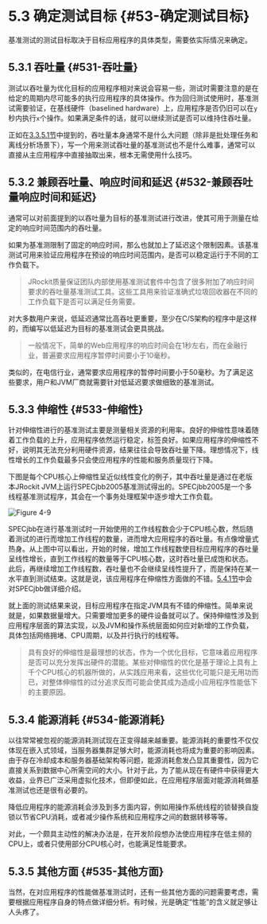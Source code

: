 # 5.3 确定测试目标 {#53-确定测试目标}

基准测试的测试目标取决于目标应用程序的具体类型，需要依实际情况来确定。



## 5.3.1 吞吐量 {#531-吞吐量}

测试以吞吐量为优化目标的应用程序相对来说会容易一些，测试时需要注意的是在给定的周期内尽可能多的执行应用程序的具体操作。作为回归测试使用时，基准测试需要验证，在基线硬件（baselined hardware）上，应用程序是否仍旧可以在`y`秒内执行`x`个操作。如果满足条件的话，就可以继续测试是否可以维持住吞吐量。

正如在[3.3.5.1节](../chap3/3.3.md#3.3.5.1)中提到的，吞吐量本身通常不是什么大问题（除非是批处理任务和离线分析场景下），写一个用来测试吞吐量的基准测试也不是什么难事，通常可以直接从主应用程序中直接抽取出来，根本无需使用什么技巧。



## 5.3.2 兼顾吞吐量、响应时间和延迟 {#532-兼顾吞吐量响应时间和延迟}

通常可以对前面提到的以吞吐量为目标的基准测试进行改进，使其可用于测量在给定的响应时间范围内的吞吐量。

如果为基准测限制了固定的响应时间，那么也就加上了延迟这个限制因素。该基准测试可用来验证应用程序在预设的响应时间范围内，是否可以稳定运行于不同的工作负载下。

> JRockit质量保证团队内部使用基准测试套件中包含了很多附加了响应时间要求的吞吐量基准测试工具。这些工具用来验证准确式垃圾回收器在不同的工作负载下是否可以满足任务需要。

对大多数用户来说，低延迟通常比高吞吐更重要，至少在C/S架构的程序中是这样的，而编写以低延迟为目标的基准测试会更具挑战。

> 一般情况下，简单的Web应用程序的响应时间会在1秒左右，而在金融行业，普遍要求应用程序暂停时间要小于10毫秒。

类似的，在电信行业，通常要求应用程序的暂停时间要小于50毫秒。为了满足这些要求，用户和JVM厂商就需要针对低延迟要求做细致的基准测试。



## 5.3.3 伸缩性 {#533-伸缩性}

针对伸缩性进行的基准测试主要是测量相关资源的利用率。良好的伸缩性意味着随着工作负载的上升，应用程序依然运行稳定，标签良好。如果应用程序的伸缩性不好，说明其无法充分利用硬件资源，结果往往会导致吞吐量下降。理想情况下，线性增长的工作负载最多只会使应用程序的性能和服务质量现行下降。

下图是每个CPU核心上伸缩性呈近似线性变化的例子，其中吞吐量是通过在老版本JRockit JVM上运行SPECjbb2005基准测试得出的。SPECjbb2005是一个多线程基准测试程序，其会在一个事务处理框架中逐步增大工作负载。

![](../images/4-9.jpg "Figure 4-9")

SPECjbb在进行基准测试时一开始使用的工作线程数会少于CPU核心数，然后随着测试的进行而增加工作线程的数量，进而增大应用程序的吞吐量。有点像增量式热身。从上图中可以看出，开始的时候，增加工作线程数使目标应用程序的吞吐量呈线性增长，直到工作线程的数量等于CPU核心数，这时吞吐量已成饱和状态。此后，再继续增加工作线程数，吞吐量也不会继续呈线性提升了，而是保持在某一水平直到测试结束。这就是说，该应用程序在伸缩性方面做的不错。[5.4.1节](./5.4.md#5.4.1)中会对SPECjbb做详细介绍。

就上面的测试结果来说，目标应用程序在指定JVM具有不错的伸缩性。简单来说就是，如果数据量增大。只需要增加更多的硬件设备就可以了。保持伸缩性涉及到应用程序层面的算法实现，以及JVM和操作系统层面如何应对新增的工作负载，具体包括网络拥堵、CPU周期，以及并行执行的线程等。

> 具有良好的伸缩性是最理想的状态，作为一个优化目标，它意味着应用程序是否可以充分发挥出硬件的潜能。某些对伸缩性的优化是基于理论上具有上千个CPU核心的机器所做的，从实践应用来看，这些优化可能只是无用功而已，对整体伸缩性的过分追求反而可能会使其成为造成小应用程序性能低下的主要原因。



## 5.3.4 能源消耗 {#534-能源消耗}

以往常常被忽视的能源消耗测试现在正变得越来越重要。能源消耗的重要性不仅仅体现在嵌入式领域，当服务器集群足够大时，能源消耗也将成为重要的影响因素。由于存在冷却成本和服务器基础架构等问题，能源消耗愈发凸显其重要性，因为它直接关系到数据中心所需空间的大小。针对于此，为了能从现在有硬件中获得更大收益，业界已广泛采用虚拟化技术，但即便如此，在应用程序层面对能源消耗做基准测试也还是很有必要的。

降低应用程序的能源消耗会涉及到多方面内容，例如用操作系统线程的锁替换自旋锁以节省CPU消耗，或者减少操作系统和应用程序之间的数据转移等等。

对此，一个颇具主动性的解决办法是，在开发阶段想办法使应用程序在低主频的CPU上，或者只使用部分CPU核心时，也能满足性能要求。



## 5.3.5 其他方面 {#535-其他方面}

当然，在对应用程序的性能做基准测试时，还有一些其他方面的问题需要考虑，需要根据应用程序自身的特点做详细分析。有时候，光是确定”性能”的含义就足够让人头疼了。


